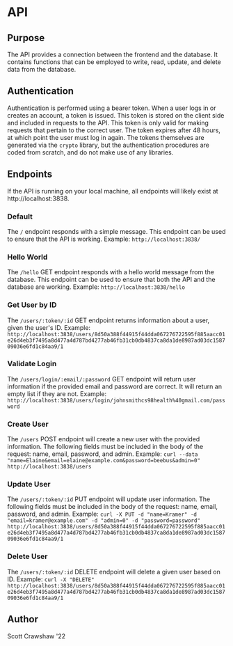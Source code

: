 # API

## Purpose
The API provides a connection between the frontend and the database. It contains functions that can be employed to write, read, update, and delete data from the database.

## Authentication
Authentication is performed using a bearer token. When a user logs in or creates an account, a token is issued. This token is stored on the client side and included in requests to the API. This token is only valid for making requests that pertain to the correct user. The token expires after 48 hours, at which point the user must log in again. The tokens themselves are generated via the `crypto` library, but the authentication procedures are coded from scratch, and do not make use of any libraries.

## Endpoints
If the API is running on your local machine, all endpoints will likely exist at http://localhost:3838.

### Default
The `/` endpoint responds with a simple message. This endpoint can be used to ensure that the API is working. Example: `http://localhost:3838/`

### Hello World
The `/hello` GET endpoint responds with a hello world message from the database. This endpoint can be used to ensure that both the API and the database are working. Example: `http://localhost:3838/hello`

### Get User by ID
The `/users/:token/:id` GET endpoint returns information about a user, given the user's ID. Example: `http://localhost:3838/users/8d50a388f44915f44dda067276722595f885aacc01e26d4eb3f7495a8d477a4d787bd4277ab46fb31cb0db4837ca8da1de8987ad03dc158709036e6fd1c84aa9/1`

### Validate Login
The `/users/login/:email/:password` GET endpoint will return user information if the provided email and password are correct. It will return an empty list if they are not. Example: `http://localhost:3838/users/login/johnsmithcs98health%40gmail.com/password`

### Create User
The `/users` POST endpoint will create a new user with the provided information. The following fields must be included in the body of the request: name, email, password, and admin. Example: `curl --data "name=Elaine&email=elaine@example.com&password=beebus&admin=0" http://localhost:3838/users`

### Update User
The `/users/:token/:id` PUT endpoint will update user information. The following fields must be included in the body of the request: name, email, password, and admin. Example: `curl -X PUT -d "name=Kramer" -d "email=kramer@example.com" -d "admin=0" -d "password=password" http://localhost:3838/users/8d50a388f44915f44dda067276722595f885aacc01e26d4eb3f7495a8d477a4d787bd4277ab46fb31cb0db4837ca8da1de8987ad03dc158709036e6fd1c84aa9/1`

### Delete User
The `/users/:token/:id` DELETE endpoint will delete a given user based on ID. Example: `curl -X "DELETE" http://localhost:3838/users/8d50a388f44915f44dda067276722595f885aacc01e26d4eb3f7495a8d477a4d787bd4277ab46fb31cb0db4837ca8da1de8987ad03dc158709036e6fd1c84aa9/1`

## Author
Scott Crawshaw '22